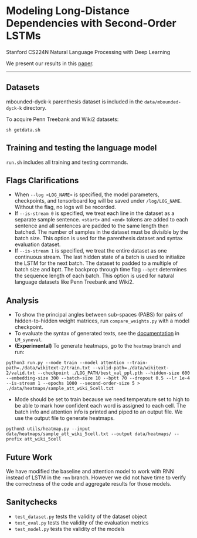 # Modeling Long-Distance Dependencies with Second-Order LSTMs
Stanford CS224N Natural Language Processing with Deep Learning

We present our results in this [paper](Paper.pdf).

---

## Datasets

mbounded-dyck-k parenthesis dataset is included in the `data/mbounded-dyck-k` directory.

To acquire Penn Treebank and Wiki2 datasets:
```
sh getdata.sh
```

## Training and testing the language model

`run.sh` includes all training and testing commands.

## Flags Clarifications
- When `--log <LOG_NAME>` is specified, the model parameters, checkpoints, and tensorboard log will be saved under `/log/LOG_NAME`. Without the flag, no logs will be recorded.
- If `--is-stream 0` is specified, we treat each line in the dataset as a separate sample sentence. `<start>` and `<end>` tokens are added to each sentence and all sentences are padded to the same length then batched. The number of samples in the dataset must be divisible by the batch size. This option is used for the parenthesis dataset and syntax evaluation dataset.
- If `--is-stream 1` is specified, we treat the entire dataset as one continuous stream. The last hidden state of a batch is used to initialize the LSTM for the next batch. The dataset to padded to a multiple of batch size and bptt. The backprop through time flag `--bptt` determines the sequence length of each batch. This option is used for natural language datasets like Penn Treebank and Wiki2.

## Analysis
- To show the principal angles between sub-spaces (PABS) for pairs of hidden-to-hidden weight matrices, run `compare_weights.py` with a model checkpoint.
- To evaluate the syntax of generated texts, see the [documentation](/LM_syneval/README.md) in `LM_syneval`.
- **(Experimental)** To generate heatmaps, go to the `heatmap` branch and run:
```
python3 run.py --mode train --model attention --train-path=./data/wikitext-2/train.txt --valid-path=./data/wikitext-2/valid.txt --checkpoint ./LOG_PATH/best_val_ppl.pth --hidden-size 600 --embedding-size 300 --batch-size 10 --bptt 70 --dropout 0.5 --lr 1e-4 --is-stream 1 --epochs 1000 --second-order-size 5 > ./data/heatmaps/sample_att_wiki_5cell.txt
```
- Mode should be set to train because we need temperature set to high to be able to mark how confident each word is assigned to each cell. The batch info and attention info is printed and piped to an output file.
We use the output file to generate heatmaps.
```
python3 utils/heatmap.py --input data/heatmaps/sample_att_wiki_5cell.txt --output data/heatmaps/ --prefix att_wiki_5cell
```

## Future Work
We have modified the baseline and attention model to work with RNN instead of LSTM in the `rnn` branch. However we did not have time to verify the correctness of the code and aggregate results for those models.

## Sanitychecks
- `test_dataset.py` tests the validity of the dataset object
- `test_eval.py` tests the validity of the evaluation metrics
- `test_model.py` tests the validity of the models
